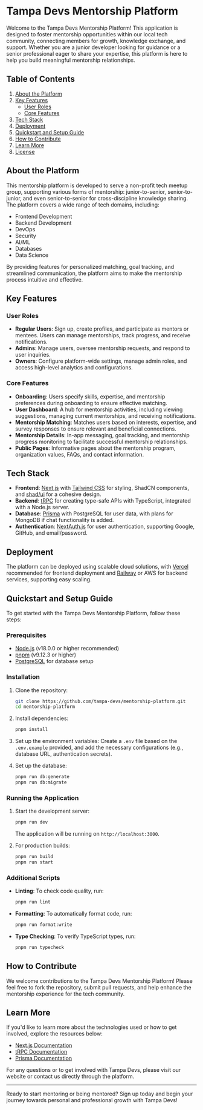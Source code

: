 # Tampa Devs Mentorship Platform

Welcome to the Tampa Devs Mentorship Platform! This application is designed to foster mentorship opportunities within our local tech community, connecting members for growth, knowledge exchange, and support. Whether you are a junior developer looking for guidance or a senior professional eager to share your expertise, this platform is here to help you build meaningful mentorship relationships.

## Table of Contents
1. [About the Platform](#about-the-platform)
2. [Key Features](#key-features)
   - [User Roles](#user-roles)
   - [Core Features](#core-features)
3. [Tech Stack](#tech-stack)
4. [Deployment](#deployment)
5. [Quickstart and Setup Guide](#quickstart-and-setup-guide)
6. [How to Contribute](#how-to-contribute)
7. [Learn More](#learn-more)
8. [License](#license)

## About the Platform

This mentorship platform is developed to serve a non-profit tech meetup group, supporting various forms of mentorship: junior-to-senior, senior-to-junior, and even senior-to-senior for cross-discipline knowledge sharing. The platform covers a wide range of tech domains, including:

- Frontend Development
- Backend Development
- DevOps
- Security
- AI/ML
- Databases
- Data Science

By providing features for personalized matching, goal tracking, and streamlined communication, the platform aims to make the mentorship process intuitive and effective.

## Key Features

### User Roles
- **Regular Users**: Sign up, create profiles, and participate as mentors or mentees. Users can manage mentorships, track progress, and receive notifications.
- **Admins**: Manage users, oversee mentorship requests, and respond to user inquiries.
- **Owners**: Configure platform-wide settings, manage admin roles, and access high-level analytics and configurations.

### Core Features
- **Onboarding**: Users specify skills, expertise, and mentorship preferences during onboarding to ensure effective matching.
- **User Dashboard**: A hub for mentorship activities, including viewing suggestions, managing current mentorships, and receiving notifications.
- **Mentorship Matching**: Matches users based on interests, expertise, and survey responses to ensure relevant and beneficial connections.
- **Mentorship Details**: In-app messaging, goal tracking, and mentorship progress monitoring to facilitate successful mentorship relationships.
- **Public Pages**: Informative pages about the mentorship program, organization values, FAQs, and contact information.

## Tech Stack
- **Frontend**: [Next.js](https://nextjs.org) with [Tailwind CSS](https://tailwindcss.com) for styling, ShadCN components, and [shad/ui](https://shadcn.dev) for a cohesive design.
- **Backend**: [tRPC](https://trpc.io) for creating type-safe APIs with TypeScript, integrated with a Node.js server.
- **Database**: [Prisma](https://prisma.io) with PostgreSQL for user data, with plans for MongoDB if chat functionality is added.
- **Authentication**: [NextAuth.js](https://next-auth.js.org) for user authentication, supporting Google, GitHub, and email/password.

## Deployment
The platform can be deployed using scalable cloud solutions, with [Vercel](https://vercel.com) recommended for frontend deployment and [Railway](https://railway.app) or AWS for backend services, supporting easy scaling.

## Quickstart and Setup Guide

To get started with the Tampa Devs Mentorship Platform, follow these steps:

### Prerequisites
- [Node.js](https://nodejs.org) (v18.0.0 or higher recommended)
- [pnpm](https://pnpm.io) (v9.12.3 or higher)
- [PostgreSQL](https://www.postgresql.org) for database setup

### Installation
1. Clone the repository:
   ```bash
   git clone https://github.com/tampa-devs/mentorship-platform.git
   cd mentorship-platform
   ```

2. Install dependencies:
   ```bash
   pnpm install
   ```

3. Set up the environment variables:
   Create a `.env` file based on the `.env.example` provided, and add the necessary configurations (e.g., database URL, authentication secrets).

4. Set up the database:
   ```bash
   pnpm run db:generate
   pnpm run db:migrate
   ```

### Running the Application
1. Start the development server:
   ```bash
   pnpm run dev
   ```
   The application will be running on `http://localhost:3000`.

2. For production builds:
   ```bash
   pnpm run build
   pnpm run start
   ```

### Additional Scripts
- **Linting**: To check code quality, run:
  ```bash
  pnpm run lint
  ```
- **Formatting**: To automatically format code, run:
  ```bash
  pnpm run format:write
  ```
- **Type Checking**: To verify TypeScript types, run:
  ```bash
  pnpm run typecheck
  ```

## How to Contribute
We welcome contributions to the Tampa Devs Mentorship Platform! Please feel free to fork the repository, submit pull requests, and help enhance the mentorship experience for the tech community.

## Learn More
If you'd like to learn more about the technologies used or how to get involved, explore the resources below:
- [Next.js Documentation](https://nextjs.org/docs)
- [tRPC Documentation](https://trpc.io/docs)
- [Prisma Documentation](https://prisma.io/docs)

For any questions or to get involved with Tampa Devs, please visit our website or contact us directly through the platform.

---
Ready to start mentoring or being mentored? Sign up today and begin your journey towards personal and professional growth with Tampa Devs!

